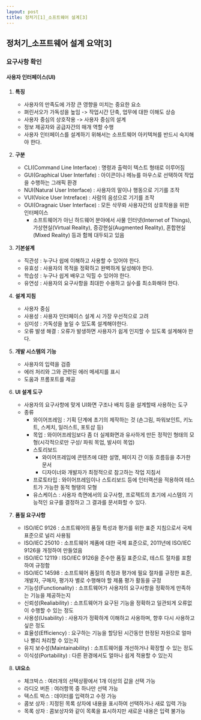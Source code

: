 ```yaml
---
layout: post
title: 정처기[1]_소프트웨어 설계[3]
---
```


## 정처기_소프트웨어 설계 요약[3]
### 요구사항 확인




#### 사용자 인터페이스(UI)
1. __특징__
    - 사용자의 만족도에 가장 큰 영향을 미치는 중요한 요소
    - 펴린서오가 가독성을 높임 -> 작업시간 단축, 업무에 대한 이해도 상승
    - 사용자 중심의 상호작용 -> 사용자 중심의 설계
    - 정보 제공자와 공급자간의 매개 역할 수행
    - 사용자 인터페이스를 설계하기 위해서는 소프트웨어 아키텍쳐를 반드시 숙지해야 한다.

2. __구분__
    - CLI(Command Line Interface) : 명령과 출력이 텍스트 형태로 이루어짐
    - GUI(Graphical User Interfafe) : 아이콘이나 메뉴를 마우스로 선택하여 작업을 수행하는 그래픽 환경
    - NUI(Natural User Interface) : 사용자의 말이나 행동으로 기기를 조작
    - VUI(Voice User Intreface) : 사람의 음성으로 기기를 조작
    - OUI(Oragnaic User Interface) : 모든 삭무롸 사용자간의 상호작용을 위한 인터페이스
        - 소프트웨어가 아닌 하드웨어 분야에서 사물 인터넷(Internet of Things), 가상현실(Virtual Reality), 증강현실(Augmented Reality), 혼합현실(Mixed Reality) 등과 함께 대두되고 있음 

3. __기본설계__
    - 직관성 : 누구나 쉽에 이해하고 사용할 수 있어야 한다.
    - 유효성 : 사용자의 목적을 정확하고 완벽하게 달성해야 한다.
    - 학습성 : 누구나 쉽게 배우고 익힐 수 있어야 한다.
    - 유연성 : 사용자의 요구사항을 최대한 수용하고 실수를 최소화해야 한다.
4. __설계 지침__
    - 사용자 중심 
    - 사용성 : 사용자 인터페이스 설계 시 가장 우선적으로 고려
    - 심미성 : 가독성을 높일 수 있도록 설계해야한다.
    - 오류 발생 해결 : 오류가 발생하면 사용자가 쉽게 인지할 수 있도록 설계해야 한다.
5. __개발 시스템의 기능__
    - 사용자의 입력을 검증
    - 에러 처리와 그와 관련된 에러 메세지를 표시
    - 도움과 프롬포트를 제공 
6. __UI 설계 도구__
    - 사용자의 요구사항에 맞게 UI화면 구조나 배치 등을 설계할때 사용하는 도구
    - 종류
        - 와이어프레임 : 기획 단계에 초기의 제작하는 것 (손그림, 파워보인트, 키노트, 스케치, 일러스트, 포토샵 등)
        - 목업 : 와이어프레임보다 좀 더 실제화면과 유사하게 만든 정적인 형태의 모형(시각적으로만 구성/ 파워 목업, 발사미 목업)
        - 스토리보드 
            - 와이어프레임에 콘텐츠에 대한 설명, 페이지 간 이동 흐름등을 추가한 문서
            - 디자이너와 개발자가 최정적으로 참고하는 작업 지침서
        - 프로토타입 : 와이어프레임이나 스토리보드 등에 인터랙션을 적용하여 테스트가 가능한 동적 형탱의 모형
        - 유스케이스 : 사용자 측면에서의 요구사항, 프로젝트의 초기에 시스템의 기능적인 요구를 결정하고 그 결과를 문서화할 수 있다.


7. __품질 요구사항__
    - ISO/IEC 9126 : 소프트웨어의 품질 특성과 평가를 위한 표준 지침으로서 국제 표준으로 널리 사용됨
    - ISO/IEC 25010 : 소프트웨어 제품에 대한 국제 표준으로, 2011년에 ISO/IEC 9126을 개정하여 만들었음
    - ISO/IEC 12119 : ISO/IEC 9126을 준수한 품질 표준으로, 테스트 절차를 포함하여 규정함
    - ISO/IEC 14598 : 소프트웨어 품질의 측정과 평가에 필요 절차를 규정한 표준, 개발자, 구매자, 평가자 별로 수행해야 할 제품 평가 활동을 규정
    - 기능성(Functionality) : 소프트웨어가 사용자의 요구사항을 정확하게 만족하는 기능을 제공하는지 
    - 신뢰성(Realiability) : 소프트웨어가 요구된 기능을 정확하고 일관되게 오류없이 수행할 수 있는 정도
    - 사용성(Usability) : 사용자가 정확하게 이해하고 사용하며, 향후 다시 사용하고 싶은 정도
    - 효율성(Efficiency) : 요구하는 기능을 할당된 시간동안 한정된 자원으로 얼마나 빨리 처리할 수 있는지
    - 유지 보수성(Maintainability) : 소프트웨어를 개선하거나 확장할 수 있는 정도
    - 이식성(Portability) : 다른 환경에서도 얼마나 쉽게 적용할 수 있는지

8. __UI요소__
    - 체크박스 : 여러개의 선택상황에서 1개 이상의 값을 선택 가능
    - 라디오 버튼 : 여러항목 중 하나만 선택 가능
    - 텍스트 박스 : 데이터를 입력하고 수정 가능
    - 콤보 상자 : 지정된 목록 상자에 내용을 표시하여 선택하거나 새로 입력 가능 
    - 목록 상자 : 콤보상자와 같이 목록을 표시하지만 새로운 내용은 입력 불가능










